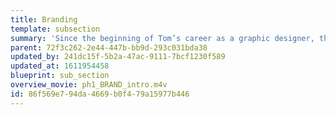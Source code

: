 ```yaml
---
title: Branding
template: subsection
summary: 'Since the beginning of Tom’s career as a graphic designer, the design work for “corporate identity” became the primary endeavor. That work started during his first full-time professional position at the famous J. K. Fogleman Associates in Morristown, NJ (1965-67). Since then Tom has continued this interest for a variety of clients. This video shares some of these projects, from 1965 through recent times. (Note: Today the design work for “corporate identity” has become generalized under the heading of “branding” —an unfortunate term in its inability to capture the depth of this “identity” interest and making it superficial.)'
parent: 72f3c262-2e44-447b-bb9d-293c031bda38
updated_by: 241dc15f-5b2a-47ac-9111-7bcf1230f589
updated_at: 1611954458
blueprint: sub_section
overview_movie: ph1_BRAND_intro.m4v
id: 86f569e7-94da-4669-b0f4-79a15977b446
---
```

